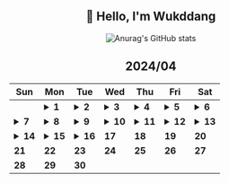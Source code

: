 <div align="center">

## 🙌 Hello, I'm Wukddang

![Anurag's GitHub stats](https://github-readme-stats.vercel.app/api?username=wukdddang&show_icons=true&theme=radical)


<!--CALENDAR-START-->
## 2024/04

| Sun | Mon | Tue | Wed | Thu | Fri | Sat |
| --- | --- | --- | --- | --- | --- | --- |
|     | <details><summary>**1**</summary>React: 딥다이브 p.322-327 / 패캠 MFA: 53강</details> | <details><summary>**2**</summary>React: 딥다이브 p.328-333 / 패캠 MFA: 54-61강</details> | <details><summary>**3**</summary>React: 딥다이브 p.334-339 / 패캠 MFA: 62강</details> | <details><summary>**4**</summary>React: 딥다이브 p.340-345 / 패캠 MFA: 63-65강 / 패캠 블록체인: 1강</details> | <details><summary>**5**</summary>React: 딥다이브 p.346-350</details> | <details><summary>**6**</summary>React: 딥다이브 p.351-356</details> |
| <details><summary>**7**</summary>React: 딥다이브 p.357-362 / 패캠 프론트 최적화: 1-2강 / 패캠 블록체인: 2강</details> | <details><summary>**8**</summary>React: 딥다이브 p.363-368 / 패캠 프론트 최적화: 3-5강 / 패캠 블록체인: 3강</details> | <details><summary>**9**</summary>React: 딥다이브 p.369-374 / 패캠 블록체인: 4강</details> | <details><summary>**10**</summary>React: 딥다이브 p.375-378 / 패캠 블록체인: 5-6강 / 패캠 프론트 최적화: 6-7강</details> | <details><summary>**11**</summary>React: 딥다이브 p.379-382 / 패캠 블록체인: 7강 / 패캠 프론트 최적화: 8-10강 / TS: Udemy 강의 챕터 11-12~18</details> | <details><summary>**12**</summary>React: 딥다이브 p.383-386</details> | <details><summary>**13**</summary>React: 딥다이브 p.387-390 / 패캠 블록체인: 8강</details> |
| <details><summary>**14**</summary>React: 딥다이브 p.391-395 / Rust: 1-2강 / JS: 완벽가이드 p.6-10 / TS: Udemy 강의 챕터 11-19~25</details> | <details><summary>**15**</summary>React: 딥다이브 p.396-400 / Rust: Udemy 강의 섹션 1~2 / JS: 완벽가이드 p.11-15 / TS: Udemy 강의 챕터 11-26~29</details> | <details><summary>**16**</summary>React: 딥다이브 p.401-403 / Rust: Udemy 강의 섹션 3-1~5 / JS: 완벽가이드 p.16-20 / TS: Udemy 강의 챕터 11-30~35</details> | **17** | **18** | **19** | **20** |
| **21** | **22** | **23** | **24** | **25** | **26** | **27** |
| **28** | **29** | **30** |

<!--CALENDAR-END-->

